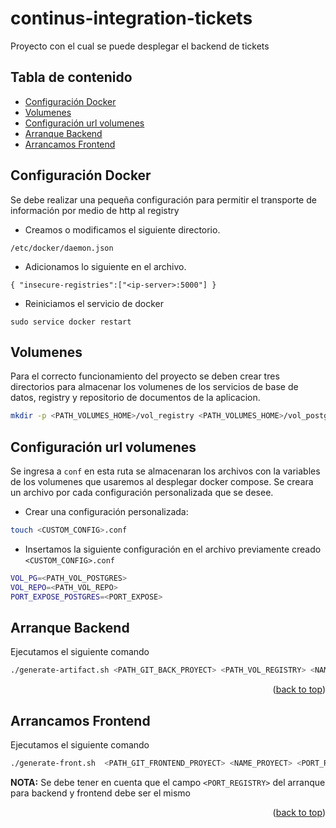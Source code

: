 
<a name="readme-top"></a>
# continus-integration-tickets
Proyecto con el cual se puede desplegar el backend de tickets

## Tabla de contenido
* [Configuración Docker](#configuración-docker)
* [Volumenes](#volumenes)
* [Configuración url volumenes](#configuración-url-volumenes)
* [Arranque Backend](#arranque-backend)
* [Arrancamos Frontend](#arrancamos-frontend)

## Configuración Docker
Se debe realizar una pequeña configuración para permitir el transporte de información por medio de http al registry

* Creamos o modificamos el siguiente directorio.
```
/etc/docker/daemon.json
```
* Adicionamos lo siguiente en el archivo.
```
{ "insecure-registries":["<ip-server>:5000"] }
``` 
* Reiniciamos el servicio de docker
```
sudo service docker restart
```
## Volumenes
Para el correcto funcionamiento del proyecto se deben crear tres directorios para almacenar los volumenes de los servicios de base de datos, registry y repositorio de documentos de la aplicacion.

```bash
mkdir -p <PATH_VOLUMES_HOME>/vol_registry <PATH_VOLUMES_HOME>/vol_postgresql <PATH_VOLUMES_HOME>/vol_repository
```

## Configuración url volumenes
Se ingresa a ``` conf ``` en esta ruta se almacenaran los archivos con la variables de los volumenes que usaremos al desplegar docker compose.
Se creara un archivo por cada configuración personalizada que se desee.

* Crear una configuración personalizada:
```bash
touch <CUSTOM_CONFIG>.conf
```
* Insertamos la siguiente configuración en el archivo previamente creado `<CUSTOM_CONFIG>.conf`
```bash
VOL_PG=<PATH_VOL_POSTGRES>
VOL_REPO=<PATH_VOL_REPO>
PORT_EXPOSE_POSTGRES=<PORT_EXPOSE>
```
## Arranque Backend
Ejecutamos el siguiente comando
```bash
./generate-artifact.sh <PATH_GIT_BACK_PROYECT> <PATH_VOL_REGISTRY> <NAME_FILE_VAR_CONFIG_DOCKER_COMPOSE> <PORT_REGISTRY>
```
<p align="right">(<a href="#readme-top">back to top</a>)</p>

## Arrancamos Frontend
Ejecutamos el siguiente comando
```bash
./generate-front.sh  <PATH_GIT_FRONTEND_PROYECT> <NAME_PROYECT> <PORT_REGISTRY>
```
**NOTA:** Se debe tener en cuenta que el campo `<PORT_REGISTRY>` del arranque para backend y frontend debe ser el mismo

<p align="right">(<a href="#readme-top">back to top</a>)</p>



